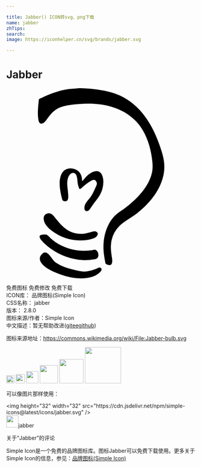 ```yaml
---

title: Jabber() ICON转svg、png下载
name: jabber
zhTips: 
search: 
image: https://iconhelper.cn/svg/brands/jabber.svg

---
```


# Jabber  <small style="font-size: 60%;font-weight: 100"></small>

<div id="svg" class="svg-wrap">
<svg role="img" viewBox="0 0 24 24" xmlns="http://www.w3.org/2000/svg"><title>Jabber icon</title><path d="M9.597 11.737c0-.35-.065-.732-.268-1.025-.408-.588-1.283-.775-1.892-.405-.308.188-.48.515-.576.851-.191.668-.104 1.43.03 2.1.043.214.088.428.148.639.021.076.031.186.08.25.087.11.297.141.426.12.387-.065.291-.703.278-.974-.03-.634-.218-1.25-.036-1.881.076-.268.225-.568.494-.684.244-.105.49.023.586.261.156.385.117.83.215 1.23.033.137.07.272.131.399.018.037.043.113.094.108.126-.011.304-.22.398-.298.304-.25.616-.52.965-.705.165-.088.435-.23.603-.08a.612.612 0 0 1 .108.13c.198.31.002.55-.127.845-.166.38-.336.758-.577 1.098-.207.293-.49.549-.655.869-.107.205-.167.43-.123.663.036.188.181.301.373.257.143-.033.24-.156.322-.269.146-.202.281-.412.426-.615.28-.393.61-.76.846-1.183a3.41 3.41 0 0 0 .42-1.664c0-.474-.171-1.198-.723-1.298a.974.974 0 0 0-.326.01 1.432 1.432 0 0 0-.374.12 2.715 2.715 0 0 0-.818.637c-.146.16-.276.363-.449.495M9.078.016c-.435.058-.878.052-1.315.12-.838.129-1.64.389-2.425.703-.286.114-.568.241-.845.376-.103.05-.26.09-.343.17-.043.041-.039.139-.044.195-.014.156-.034.313-.05.47-.058.605-.1 1.229-.013 1.834.028.195.09.55.33.587.369.058.656-.397.837-.648.424-.586.905-1.132 1.6-1.394.817-.308 1.753-.381 2.618-.44 2.426-.167 5.078.277 6.865 2.064.254.254.495.524.7.82.8 1.159 1.223 2.477 1.427 3.86.096.65.161 1.308.013 1.955-.257 1.122-.932 2.1-1.706 2.931-.53.57-1.128 1.084-1.749 1.552-.347.261-.736.483-1.062.768-.375.329-.688.74-.925 1.179-.639 1.181-.81 2.602-.622 3.92.038.27.073.542.134.809.018.08.022.217.073.282.097.122.36.189.508.196.154.007.256-.11.294-.249.064-.236.026-.498-.012-.736-.076-.487-.147-.977-.125-1.471a3.71 3.71 0 0 1 1.026-2.425c.643-.673 1.512-1.061 2.243-1.625 1.474-1.136 2.794-2.668 3.301-4.492a5.194 5.194 0 0 0 .159-2.015c-.105-.849-.415-1.697-.708-2.497-.892-2.437-2.422-4.755-4.851-5.87-.964-.443-1.973-.645-3.016-.79-.49-.068-.98-.11-1.472-.132-.274-.012-.572-.042-.845-.006M5.277 15.796c-.473.068-.61.447-.523.876.112.548.543.965.97 1.295a6.03 6.03 0 0 0 3.884 1.238c.538-.023 1.124-.112 1.617-.34.265-.122.542-.563.181-.751a.59.59 0 0 0-.169-.051c-.157-.026-.333.041-.482.084-.263.075-.526.153-.797.196-.808.13-1.683-.055-2.352-.534-.542-.387-.98-.898-1.393-1.415-.253-.316-.482-.663-.936-.598M4.662 18.474c-.12.016-.259.011-.362.087-.215.158.022.476.135.62.328.417.76.763 1.192 1.068a7.832 7.832 0 0 0 4.03 1.442c.421.03.85 0 1.267-.07.152-.026.342-.037.482-.103.399-.186.284-.939-.072-1.106-.155-.073-.404.023-.567.046-.385.054-.771.06-1.158.05-1.015-.025-2.096-.338-2.98-.831a5.589 5.589 0 0 1-.966-.693c-.181-.16-.368-.42-.603-.502-.11-.037-.284-.023-.398-.008M4.903 20.73a.638.638 0 0 0-.413.236c-.078.088-.152.167-.197.278-.246.609.41 1.183.864 1.47.504.32 1.055.558 1.616.758 1.266.45 2.752.739 4.066.336.391-.12.778-.338 1.062-.634.16-.167.27-.419-.024-.526-.174-.063-.385.098-.543.162a4.57 4.57 0 0 1-1.158.312c-.527.064-1.001-.052-1.508-.179-.434-.108-.872-.217-1.291-.373a4.457 4.457 0 0 1-1.026-.513c-.094-.066-.206-.125-.282-.211-.25-.282-.439-.612-.707-.88-.116-.116-.281-.256-.459-.236"/></svg>
</div>
<detail full-name='jabber'></detail>

<div class="detail-page">
<p>
<span><span class="badge-success badge">免费图标</span> <span class="badge-success badge">免费修改</span>  <span class="badge-success badge">免费下载</span> </span>
<br/>
<span>
ICON库：
<span class="badge-secondary badge">品牌图标(Simple Icon)</span> 
</span>
<br/>
<span>
CSS名称：
<span class="badge-secondary badge">jabber</span> 
</span>

<br/>
<span>
版本：
<span class="badge-secondary badge">2.8.0</span> 
</span>
<br/>
<span>图标来源/作者：<span class="badge-light badge">Simple Icon</span></span> 
<br/>
<span class="zh-detail">中文描述：暂无<span class="help-link"><span>帮助改进</span>(<a href="https://gitee.com/liuwave/icon-helper/edit/master/json/brands/jabber.json" target="_blank" rel="noopener noreferrer">gitee</a><a href="https://github.com/liuwave/icon-helper/edit/master/json/brands/jabber.json" target="_blank" rel="noopener noreferrer">github</a></span>)</span><br/>
</p>
</div><div class="description description alert alert-light"><p>图标来源地址：<a href="https://commons.wikimedia.org/wiki/File:Jabber-bulb.svg" target="_blank" rel="noopener noreferrer">https://commons.wikimedia.org/wiki/File:Jabber-bulb.svg</a></p></div>
<div class="alert alert-dark">
<img height="21" width="21" src="https://cdn.jsdelivr.net/npm/simple-icons@latest/icons/jabber.svg" />
<img height="24" width="24" src="https://cdn.jsdelivr.net/npm/simple-icons@latest/icons/jabber.svg" />
<img height="32" width="32" src="https://cdn.jsdelivr.net/npm/simple-icons@latest/icons/jabber.svg" />
<img height="48" width="48" src="https://cdn.jsdelivr.net/npm/simple-icons@latest/icons/jabber.svg" />
<img height="64" width="64" src="https://cdn.jsdelivr.net/npm/simple-icons@latest/icons/jabber.svg" />
<img height="96" width="96" src="https://cdn.jsdelivr.net/npm/simple-icons@latest/icons/jabber.svg" />

</div>
<div>
  <p>可以像图片那样使用：    
  </p>
  <div class="alert alert-primary" style="font-size: 14px">
    &lt;img height="32" width="32" src="https://cdn.jsdelivr.net/npm/simple-icons@latest/icons/jabber.svg" /&gt;
    <copy-btn content='<img height="32" width="32" src="https://cdn.jsdelivr.net/npm/simple-icons@latest/icons/jabber.svg" />'></copy-btn>
  </div>
  <div class="alert alert-secondary">
    <img height="32" width="32" src="https://cdn.jsdelivr.net/npm/simple-icons@latest/icons/jabber.svg" />jabber
    <copy-btn content="jabber" btn-title="复制图标名称"></copy-btn>
  </div>
</div>

<Vssue title="关于“Jabber”的评论" >关于“Jabber”的评论</Vssue>


<div><p>Simple Icon是一个免费的品牌图标库。图标Jabber可以免费下载使用。更多关于  Simple Icon的信息，参见：<a target="_blank" href="https://iconhelper.cn/brands.html">品牌图标(Simple Icon)</a>
</p></div>
